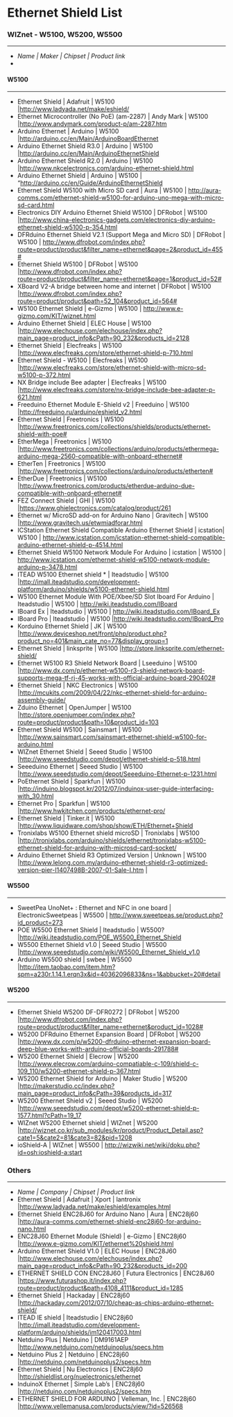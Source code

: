 # Ethernet Shield List

### WIZnet - **W5100, W5200, W5500**
------
- *Name | Maker | Chipset | Product link*
- 
#### W5100
----

- Ethernet Shield | Adafruit | W5100 |http://www.ladyada.net/make/eshield/ 
- Ethernet Microcontroller (No PoE) (am-2287) | Andy Mark | W5100 |http://www.andymark.com/product-p/am-2287.htm
- Arduino Ethernet | Arduino | W5100 |http://arduino.cc/en/Main/ArduinoBoardEthernet
- Arduino Ethernet Shield R3.0 | Arduino | W5100 |http://arduino.cc/en/Main/ArduinoEthernetShield
- Arduino Ethernet Shield R2.0 | Arduino | W5100 |http://www.nkcelectronics.com/arduino-ethernet-shield.html
- Arduino Ethernet Shield | Arduino | W5100 | “http://arduino.cc/en/Guide/ArduinoEthernetShield
- Ethernet Shield W5100 with Micro SD card | Aura | W5100 | http://aura-comms.com/ethernet-shield-w5100-for-arduino-uno-mega-with-micro-sd-card.html
- Electronics DIY Arduino Ethernet Shield W5100  | DFRobot | W5100 |http://www.china-electronics-gadgets.com/electronics-diy-arduino-ethernet-shield-w5100-p-354.html
- DFRduino Ethernet Shield V2.1 (Support Mega and Micro SD) | DFRobot | W5100 | http://www.dfrobot.com/index.php?route=product/product&filter_name=ethernet&page=2&product_id=455#
- Ethernet Shield W5100 | DFRobot | W5100 |http://www.dfrobot.com/index.php?route=product/product&filter_name=ethernet&page=1&product_id=52#
- XBoard V2-A bridge between home and internet | DFRobot | W5100 |http://www.dfrobot.com/index.php?route=product/product&path=52_104&product_id=564#
- W5100 Ethernet Shield | e-Gizmo | W5100 | http://www.e-gizmo.com/KIT/wiznet.html
- Arduino Ethernet Shield | ELEC House | W5100 |http://www.elechouse.com/elechouse/index.php?main_page=product_info&cPath=90_232&products_id=2128
- Ethernet Shield | Elecfreaks | W5100 |http://www.elecfreaks.com/store/ethernet-shield-p-710.html
- Ethernet Shield - W5100 | Elecfreaks | W5100 |http://www.elecfreaks.com/store/ethernet-shield-with-micro-sd-w5100-p-372.html
- NX Bridge include Bee adapter | Elecfreaks | W5100 |http://www.elecfreaks.com/store/nx-bridge-include-bee-adapter-p-621.html
- Freeduino Ethernet Module E-Shield v2 | Freeduino | W5100 |http://freeduino.ru/arduino/eshield_v2.html
- Ethernet Shield | Freetronics | W5100 |http://www.freetronics.com/collections/shields/products/ethernet-shield-with-poe#
- EtherMega | Freetronics | W5100 |http://www.freetronics.com/collections/arduino/products/ethermega-arduino-mega-2560-compatible-with-onboard-ethernet#
- EtherTen | Freetronics | W5100 |http://www.freetronics.com/collections/arduino/products/etherten#
- EtherDue | Freetronics | W5100 |http://www.freetronics.com/products/etherdue-arduino-due-compatible-with-onboard-ethernet#
- FEZ Connect Shield | GHI  | W5100 |https://www.ghielectronics.com/catalog/product/261
- Ethernet w/ MicroSD add-on for Arduino Nano | Gravitech | W5100 |http://www.gravitech.us/etwmiadforar.html
- ICStation Ethernet Shield Compatible Arduino Ethernet Shield | icstation| W5100 | http://www.icstation.com/icstation-ethernet-shield-compatible-arduino-ethernet-shield-p-4514.html
- Ethernet Shield W5100 Network Module For Arduino | icstation | W5100 | http://www.icstation.com/ethernet-shield-w5100-network-module-arduino-p-3478.html
- ITEAD W5100 Ethernet shield * | Iteadstudio | W5100 |http://imall.iteadstudio.com/development-platform/arduino/shields/w5100-ethernet-shield.html
- W5100 Ethernet Module With POE/Xbee/SD Slot Iboard For Arduino | Iteadstudio | W5100 | http://wiki.iteadstudio.com/IBoard
- IBoard Ex | Iteadstudio | W5100 | http://wiki.iteadstudio.com/IBoard_Ex
- IBoard Pro | Iteadstudio | W5100 |http://wiki.iteadstudio.com/IBoard_Pro
- Korduino Ethernet Shield  | JK | W5100 |http://www.deviceshop.net/front/php/product.php?product_no=401&main_cate_no=77&display_group=1
- Ethernet Shield | linksprite | W5100 |http://store.linksprite.com/ethernet-shield/
- Ethernet W5100 R3 Shield Network Board | Lseeduino | W5100 |http://www.dx.com/p/ethernet-w5100-r3-shield-network-board-supports-mega-tf-rj-45-works-with-official-arduino-board-290402#
- Ethernet Shield | NKC Electronics | W5100 |http://mcukits.com/2009/04/22/nkc-ethernet-shield-for-arduino-assembly-guide/
- Zduino Ethernet | OpenJumper | W5100 |http://store.openjumper.com/index.php?route=product/product&path=10&product_id=103
- Ethernet Shield W5100 | Sainsmart | W5100 |http://www.sainsmart.com/sainsmart-ethernet-shield-w5100-for-arduino.html
- WIZnet Ethernet Shield | Seeed Studio | W5100 |http://www.seeedstudio.com/depot/ethernet-shield-p-518.html
- Seeeduino Ethernet | Seeed Studio | W5100 |http://www.seeedstudio.com/depot/Seeeduino-Ethernet-p-1231.html
- PoEthernet Shield | Sparkfun | W5100 |http://induino.blogspot.kr/2012/07/induinox-user-guide-interfacing-with_30.html
- Ethernet Pro | Sparkfun | W5100 |http://www.hwkitchen.com/products/ethernet-pro/
- Ethernet Shield  | Tinker.it | W5100 |http://www.liquidware.com/shop/show/ETH/Ethernet+Shield
- Tronixlabs W5100 Ethernet shield microSD | Tronixlabs  | W5100 |http://tronixlabs.com/arduino/shields/ethernet/tronixlabs-w5100-ethernet-shield-for-arduino-with-microsd-card-socket/
- Arduino Ethernet Shield R3 Optimized Version | Unknown | W5100 |http://www.lelong.com.my/arduino-ethernet-shield-r3-optimized-version-pier-I1407498B-2007-01-Sale-I.htm |

#### W5500
----

- SweetPea UnoNet+ : Ethernet and NFC in one board | ElectronicSweetpeas | W5500 | http://www.sweetpeas.se/product.php?id_product=273
- POE W5500 Ethernet Shield | Iteadstudio | W5500? |http://wiki.iteadstudio.com/POE_W5500_Ethernet_Shield
- W5500 Ethernet Shield v1.0 | Seeed Studio | W5500 |http://www.seeedstudio.com/wiki/W5500_Ethernet_Shield_v1.0
- Arduino W5500 shield | swbee | W5500 |http://item.taobao.com/item.htm?spm=a230r.1.14.1.erqn3x&id=40362096833&ns=1&abbucket=20#detail

#### W5200
----

- Ethernet Shield W5200 DF-DFR0272 | DFRobot | W5200 |http://www.dfrobot.com/index.php?route=product/product&filter_name=ethernet&product_id=1028#
- W5200 DFRduino Ethernet Expansion Board  | DFRobot | W5200 |http://www.dx.com/p/w5200-dfrduino-ethernet-expansion-board-deep-blue-works-with-arduino-official-boards-291788#
- W5200 Ethernet Shield | Elecrow | W5200 |http://www.elecrow.com/arduino-compatiable-c-109/shield-c-109_110/w5200-ethernet-shield-p-367.html
- W5200 Ethernet Shield for Arduino | Maker Studio | W5200 |http://makerstudio.cc/index.php?main_page=product_info&cPath=39&products_id=317
- W5200 Ethernet Shield v2 | Seeed Studio | W5200 |http://www.seeedstudio.com/depot/w5200-ethernet-shield-p-1577.html?cPath=19_17
- WIZnet W5200 Ethernet shield | WIZnet  | W5200 |http://wiznet.co.kr/sub_modules/kr/product/Product_Detail.asp?cate1=5&cate2=81&cate3=82&pid=1208
- ioShield-A | WIZnet  | W5500 | http://wizwiki.net/wiki/doku.php?id=osh:ioshield-a:start

### Others
------
- *Name | Company | Chipset | Product link*
- Ethernet Shield | Adafruit | Xport | lantronix |http://www.ladyada.net/make/eshield/examples.html
- Ethernet Shield ENC28J60 for Arduino Nano | Aura | ENC28j60 |http://aura-comms.com/ethernet-shield-enc28j60-for-arduino-nano.html
- ENC28J60 Ethernet Module (Shield) | e-Gizmo | ENC28j60 |http://www.e-gizmo.com/KIT/ethernet%20shield.html
- Arduino Ethernet Shield V1.0 | ELEC House | ENC28J60 |http://www.elechouse.com/elechouse/index.php?main_page=product_info&cPath=90_232&products_id=200
- ETHERNET SHIELD CON ENC28J60 | Futura Electronics | ENC28J60 |https://www.futurashop.it/index.php?route=product/product&path=4108_4111&product_id=1285
- Ethernet Shield | Hackaday | ENC28j60 |http://hackaday.com/2012/07/10/cheap-as-chips-arduino-ethernet-shield/
- ITEAD IE shield | Iteadstudio | ENC28j60 |http://imall.iteadstudio.com/development-platform/arduino/shields/im120417003.html
- Netduino Plus | Netduino | DM9161AEP |http://www.netduino.com/netduinoplus/specs.htm
- Netduino Plus 2 | Netduino | ENC28j60 |http://netduino.com/netduinoplus2/specs.htm
- Ethernet Shield | Nu Electronics | ENC28j60 |http://shieldlist.org/nuelectronics/ethernet
- InduinoX Ethernet | Simple Lab’s | ENC28j60 |http://netduino.com/netduinoplus2/specs.htm
- ETHERNET SHIELD FOR ARDUINO | Velleman, Inc. | ENC28j60 |http://www.vellemanusa.com/products/view/?id=526568
